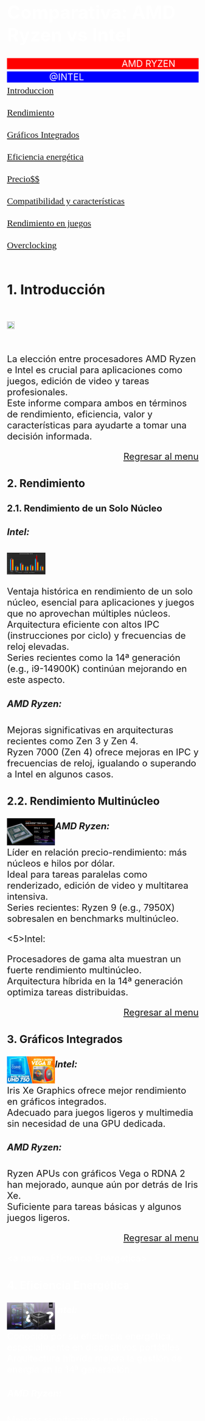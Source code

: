 <html>

<body background="FONDO.jpg" link="blue" alink="cyan" vlink="red">
<font size=5 color="white">
<center><embed src="C:\Users\Imjus\OneDrive\Imágenes\Pagina HTML\Syn Cole - Feel Good _ Future House _ NCS - Copyright Free Music (320).mp3"  autostart="true"></center>

<h1>Comparativa: AMD Ryzen vs Intel</h1>
 <marquee direction="left" bgcolor="red">AMD RYZEN</marquee>
 <marquee direction="right" bgcolor="Blue">@INTEL</marquee>
<a name=menu>
<font face=Cooper><a href=#Introduccion>Introduccion </font></a><br><br>
<font face=Cooper><a href=#Rendimiento>Rendimiento </font></a><br><br>
<font face=Cooper><a href=#Gráficos integrados>Gráficos Integrados </font></a><br><br>
<font face=Cooper><a href=#Eficiencia Energética>Eficiencia energética </font></a><br><br>
<font face=Cooper><a href=#Precio y valor>Precio$$ </font></a><br><br>
<font face=Cooper><a href=#Compatibilidad y características>Compatibilidad y características </font></a><br><br>
<font face=Cooper><a href=#Rendimiento en juegos>Rendimiento en juegos </font></a><br><br>
<font face=Cooper><a href=#Overcloking>Overclocking </font></a><br><br>


<a name=Introduccion>

<h2>1. Introducción</h2><br>
<img src="C:\Users\Imjus\OneDrive\Imágenes\Pagina HTML\Pc.png.jpg" align=left width=20% height=20%><br><br><br>
La elección entre procesadores AMD Ryzen e Intel es crucial para aplicaciones como juegos, edición de video y tareas profesionales.<br>
Este informe compara ambos en términos de rendimiento, eficiencia, valor y características para ayudarte a tomar una decisión informada.<br>
<p align=right><a href=#menu>Regresar al menu</a></p>
<a name=Rendimiento>

<h3>2. Rendimiento</h3>

<h4>2.1. Rendimiento de un Solo Núcleo</h4>

<h5>Intel:</h5>

<img src="rendimiento.png" align=left width=20% height=35%><br><br><br>Ventaja histórica en rendimiento de un solo núcleo, esencial para aplicaciones y juegos que no aprovechan múltiples núcleos.<br>
Arquitectura eficiente con altos IPC (instrucciones por ciclo) y frecuencias de reloj elevadas.<br>
Series recientes como la 14ª generación (e.g., i9-14900K) continúan mejorando en este aspecto.<br>
<h5>AMD Ryzen:</h5>

Mejoras significativas en arquitecturas recientes como Zen 3 y Zen 4.<br>
Ryzen 7000 (Zen 4) ofrece mejoras en IPC y frecuencias de reloj, igualando o superando a Intel en algunos casos.<br>


<h3>2.2. Rendimiento Multinúcleo</h3>
<img src="Rem.jpg" align=left width=25% height=25%>
<h5>AMD Ryzen:</h5>

Líder en relación precio-rendimiento: más núcleos e hilos por dólar.<br>
Ideal para tareas paralelas como renderizado, edición de video y multitarea intensiva.<br>
Series recientes: Ryzen 9 (e.g., 7950X) sobresalen en benchmarks multinúcleo.<br>

<5>Intel:</h5>

Procesadores de gama alta muestran un fuerte rendimiento multinúcleo.<br>
Arquitectura híbrida en la 14ª generación optimiza tareas distribuidas.<br>

<p align=right><a href=#menu>Regresar al menu</a></p>

<a name=Gráficos integrados>

<h3>3. Gráficos Integrados</h3>
<img src="graficos integrados.jpg" align=left width=25% height=25%>
<h5>Intel:</h5>

Iris Xe Graphics ofrece mejor rendimiento en gráficos integrados.<br>
Adecuado para juegos ligeros y multimedia sin necesidad de una GPU dedicada.<br>

<h5>AMD Ryzen:</h5>

Ryzen APUs con gráficos Vega o RDNA 2 han mejorado, aunque aún por detrás de Iris Xe.<br>
Suficiente para tareas básicas y algunos juegos ligeros.<br>

<p align=right><a href=#menu>Regresar al menu</a></p>

<a name=Eficiencia Enérgetica>

<h3>4. Eficiencia Energética</h3>
<img src="fuente.jpg" align=left width=25% height=30%>
<h5>Intel:</h5>

Conocido por su eficiencia energética, especialmente en dispositivos portátiles.<br>
Arquitectura híbrida mejora la gestión de energía en la 14ª generación.<br>

<h5>AMD Ryzen:</h5>

Mejoras significativas en eficiencia energética con arquitecturas Zen 3 y Zen 4.<br>
Aún detrás de Intel en escenarios de bajo consumo, especialmente en laptops.<br>

<p align=right><a href=#menu>Regresar al menu</a></p>

<a name=Precio y valor>

<h3>5. Precio y Valor</h3>

<h5>AMD Ryzen:</h5>

Mejor relación precio-rendimiento: más núcleos e hilos a precios equivalentes.<br>
Series Ryzen 5 y Ryzen 7 son atractivas por su valor en el segmento medio.<br>

<a href="https://www.amazon.com.mx/AMD-Procesador-Ryzen-5700X-Socket-AM4-3-40GHz/dp/B09VCHQHZ6/ref=sr_1_1?crid=22KBX3LS396XT&dib=eyJ2IjoiMSJ9.WuFibZ6VO-2kXCjiySlaLt96IhPMon8QemytTs4JFp8pQ7ASh6R3tteTF_72hSkklqeoU6AdA0CUheYSJj067eY11OL8h-O3E22c9hkBqvIQ15qbHFhUPSgIhNGuxmZL8FYWZl89JCNUCGg-HdXvK2zmfc3PN2mGGoz3RMJJBfVVhAsnXOkZJixdIK2-qPm2cEnw1Ipp18LieAWARVealredzmuug9roF3Bn96-6bfJu5DATfgavaUqc_GUHyRwA9rj8phsZ5rz9pjKmfdm_lCnT53HAdju5zzCV5L4oOCI.rj0fvDiu5Ab8jmHVOAmIwLsGRtG0MA1j1LitaWndpbE&dib_tag=se&keywords=ryzen%2B7%2B5700x&qid=1717816171&s=electronics&sprefix=ryzen%2B7%2Celectronics%2C276&sr=1-1&ufe=app_do%3Aamzn1.fos.242f5c11-6cfd-40d6-91f6-be3d1974080c&th=1" target="_black"> AMD RYZEN 7 </a><br>
<a href="https://www.amazon.com.mx/AMD-Procesador-RyzenTM-5600G-Socket-AM4-3-90GHz/dp/B092L9GF5N/ref=sr_1_1?__mk_es_MX=%C3%85M%C3%85%C5%BD%C3%95%C3%91&crid=39ABWAQHS4O1&dib=eyJ2IjoiMSJ9.-VxSOVUvjiTsPYFMf0PNCyKEK2N_P4Ikl9xwnRvGxxLH7aPMLqhFuprKRX9McU8bxHFYBQCN7YgxAaSTFH2xllhmWATWN6jFeSrGabx5NJBrzjVVnNJtS6pzcuMv8j7SrWdz65BrNNHO1PJlndwWgYZH_C1QK0yzpfUPlmnC6DwpB1rMjLLckS_oy8wHIZLOuzH2CmhpBz3nGDgyAVjv1DWjFow6Txfij6v-sPbkyzMqeBwQv6YJlbdkXzMOW1fzSXB3A4HwPLOv3xH2mCGymTrdXgksIyKaL1op94xnGZg.kM25XOypWofn4TIy58cfEThPxYcB41aotDXRci0eQkM&dib_tag=se&keywords=ryzen%2B5&qid=1717816261&s=electronics&sprefix=ryzen%2B%2Celectronics%2C148&sr=1-1&ufe=app_do%3Aamzn1.fos.a9e70178-7411-4f75-8d83-e6796a165895&th=1" target="_black"> AMD RYZEN 5 </a><br>
<h5>Intel:</h5>

Suele tener un precio más alto a niveles de rendimiento equivalentes.<br>
Gráficos integrados y características premium pueden justificar el precio adicional.<br>

<a href="https://www.amazon.com.mx/Intel-Core-i5-10400-Procesador-BX8070110400/dp/B086MN38Q2/ref=sr_1_3?__mk_es_MX=%C3%85M%C3%85%C5%BD%C3%95%C3%91&crid=3J42SQ9TC3DIC&dib=eyJ2IjoiMSJ9.7iBYOE6Gg_gc8Bx93RkFoG-Ut3ucGfVFrg9zC8FGcgboc1hdsmxsSIDdD4oPD5TOp2QBAnuYVhF30wRQDLItbBRcBvOF6qt9dZvauydxrCY8VGOJDf-h1ZnwiSpW8ovr-7HZRCN0ZZDaz5Tn1EV-7pTtzujIG1O5vvmuhUrhZiBbJUYhcFXI1QusO7Hq2zsCq4u7Xf27LAoqvnDAYDTNTxSp71zvcbd7ilojwTWRVcz2KoTuYRxzaFviv47egxCD6sPqyE6uPb8TqXbd-hjHLCupNiD7WXjwAangagKzZ-8.ZZeEks04SANY07yumM-CNBb_jn1sbzVkUtLwRAupKlc&dib_tag=se&keywords=i5%2B10400f&qid=1717816304&s=electronics&sprefix=i5%2B10400f%2Celectronics%2C144&sr=1-3&ufe=app_do%3Aamzn1.fos.242f5c11-6cfd-40d6-91f6-be3d1974080c&th=1" target="_black"> Intel I5 10th </a><br>

<a href="https://www.amazon.com.mx/Intel-Celeron-G6900-Procesador-n%C3%BAcleos/dp/B09Q8L8MDQ/ref=sr_1_3?__mk_es_MX=%C3%85M%C3%85%C5%BD%C3%95%C3%91&crid=E45E20M9UPAU&dib=eyJ2IjoiMSJ9.tfyz9kEWgE33Hh8Ac_75dmH8BdfS5L2DfJhCRt5CAQdmZCc5DPgEBIFVswVtEFZ9dx3Y4Hadb4lwKtsRlgznBF2vWKI5nl2qiYugwieo4-QSNQRHFkR1DEiMvLhXxJpksKKr0PIH3VamxwPkJbJMk7L1z2t8XSj1M6TrXdmI7JjIBXd9bznvuXYiq2zoqMIS8T7rw225fuAXRA9N7e8sZAVcmjjzc4K0-jZKIVzviztQMJebAdSGKQOFsg9lDiWtKyxpmAktYbRf-5GghyyIn2lq0LMRjzCeoRT6x2I_L4g.iWpdYgp0WxLOhTzIQgf3l5KVtK4ukayFRia9Ujj2v3o&dib_tag=se&keywords=intel+celeron&qid=1717816427&s=electronics&sprefix=intel+celeron%2Celectronics%2C190&sr=1-3&ufe=app_do%3Aamzn1.fos.242f5c11-6cfd-40d6-91f6-be3d1974080c" target="_black"> Intel Celeron </a><br>

<a href="https://www.amazon.com.mx/Intel-Procesador-Pentium-n%C3%BAcleos-LGA1200/dp/B086MHSH2Z/ref=sr_1_1?crid=3JEHBSZL4KAM6&dib=eyJ2IjoiMSJ9.Gy5uIEKOs9b2BrflAnwMZlCMQBv5L80pqS1mlR2tT7fUywk9Ioruxx4pYNaJikHDMbRsJgUxRdWeiC6x4qm_4RcgEXQqFnqeBeYDls0P0_ZVzVRtJs-nBwpOXmI8v_gO-fssQk2pQlqD1RDVpqH0-Twj4tlFBCXYhRJxOmNFRnuxY72YCcZxPdyOUthr9zl-c85qBSfTfPwzJ6a0-rSNIYyxS6noPZcF7DvEaw3AkMVOYVUlOUYwsI7c6gd69OFU78eGolCTqUmYLDZgFiwBbgqTfcl7jH8AhuymcvJcWxk.mMmjIOq7Q81HWrCLqrDf3xkNsIur5f_Qx_vXqwWCMAk&dib_tag=se&keywords=intel+pentium+gold&qid=1717816404&s=electronics&sprefix=intel+pen%2Celectronics%2C146&sr=1-1&ufe=app_do%3Aamzn1.fos.628a2120-cf12-4882-b7cf-30e681beb181" target="_black"> Intel Pentium </a><br>

<p align=right><a href=#menu>Regresar al menu</a></p>

<a name=Compatibilidad y Características>

<h3>6. Compatibilidad y Características</h3>
<img src="socket.jpg" align=left width=25% height=30%>
<h5>Intel:</h5>

Adopción rápida de nuevas tecnologías como Thunderbolt y PCIe 5.0.<br>
Socket LGA 1700 y chipsets de la serie 600 y 700 soportan características avanzadas.<br>

<h5>AMD Ryzen:</h5>

Uso del socket AM5, con buena compatibilidad hacia atrás con AM4.<br>
Soporte a largo plazo facilita actualizaciones.<br>

<p align=right><a href=#menu>Regresar al menu</a></p>

<a name=Rendimiento en Juegos>

<h3>7. Rendimiento en Juegos</h3>

<h5>Intel:</h5>

Rendimiento ligeramente superior en juegos debido a velocidades de reloj más altas y optimizaciones.<br>
Optimización por parte de desarrolladores que a menudo favorece a Intel.<br>
<img src="juegos.jpg" align=center width=25% height=30%>

<h5>AMD Ryzen:</h5>

Mejoras en arquitecturas Zen 3 y Zen 4 han reducido la brecha, haciendo a Ryzen competitivo para juegos.<br>
Excelente relación precio-rendimiento en configuraciones de juegos de gama media y alta.<br>

<p align=right><a href=#menu>Regresar al menu</a></p>

<a name=Overcloking>

<h3>8. Overclocking</h3>

<h5>Intel:</h5>

Facilidad con CPUs de la serie "K" que están desbloqueados.<br>
Potencial para alcanzar frecuencias elevadas con refrigeración adecuada.<br>

<h5>AMD Ryzen:</h5>

Soporta overclocking, aunque puede requerir más ajustes manuales.<br>
Ryzen Master y otros softwares han simplificado el proceso.<br>

<p align=right><a href=#menu>Regresar al menu</a></p>

<h3>9. Conclusión</h3>

<h5>AMD Ryzen:</h5>

Pros: Excelente relación precio-rendimiento, fuerte en rendimiento multinúcleo, buen soporte de actualización.<br>
Contras: Gráficos integrados más débiles, menor eficiencia energética en portátiles comparado con Intel.<br>

<h5>Intel:</h5>

Pros: Mejor rendimiento de un solo núcleo, gráficos integrados más potentes, eficiencia energética superior en laptops.<br>
Contras: Menor valor en términos de núcleos e hilos por dólar, menor cantidad de núcleos/hilos a precios similares en algunas gamas.<br>

<h3>Recomendación:</h3>

Para juegos y tareas ligeras: Intel ofrece ventajas en rendimiento de un solo núcleo y gráficos integrados.<br>
Para tareas intensivas y multitarea: AMD Ryzen es preferible por su mejor rendimiento multinúcleo y valor general.<br>
<p align=right><a href=#menu>Regresar al menu</a></p>

<center><embed src="C:\Users\Imjus\OneDrive\Imágenes\Pagina HTML\RYZEN VS INTEL_ Que PROCESADOR es MEJOR para GAMING en 2023.mp4" autostart="false" width=50% height=50%></center>



</body>
</html>
